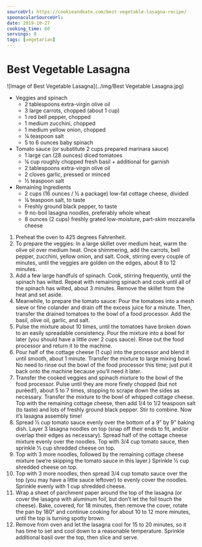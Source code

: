 ```yaml
---
sourceUrl: https://cookieandkate.com/best-vegetable-lasagna-recipe/
spoonacularSourceUrl:
date: 2019-10-27
cooking_time: 60
servings: 8
tags: [vegetarian]
---
```

# Best Vegetable Lasagna

![Image of Best Vegetable Lasagna](../img/Best Vegetable Lasagna.jpg)


- Veggies and spinach
  - 2 tablespoons extra-virgin olive oil
  - 3 large carrots, chopped (about 1 cup)
  - 1 red bell pepper, chopped
  - 1 medium zucchini, chopped
  - 1 medium yellow onion, chopped
  - ¼ teaspoon salt
  - 5 to 6 ounces baby spinach
- Tomato sauce (or substitute 2 cups prepared marinara sauce)
  - 1 large can (28 ounces) diced tomatoes
  - ¼ cup roughly chopped fresh basil + additional for garnish
  - 2 tablespoons extra-virgin olive oil
  - 2 cloves garlic, pressed or minced
  - ½ teaspoon salt
- Remaining Ingredients
  - 2 cups (16 ounces / ½ a package) low-fat cottage cheese, divided
  - ¼ teaspoon salt, to taste
  - Freshly ground black pepper, to taste
  - 9 no-boil lasagna noodles, preferably whole wheat
  - 8 ounces (2 cups) freshly grated low-moisture, part-skim mozzarella cheese


1. Preheat the oven to 425 degrees Fahrenheit.
2. To prepare the veggies: In a large skillet over medium heat, warm the olive oil over medium heat. Once shimmering, add the carrots, bell pepper, zucchini, yellow onion, and salt. Cook, stirring every couple of minutes, until the veggies are golden on the edges, about 8 to 12 minutes.
3. Add a few large handfuls of spinach. Cook, stirring frequently, until the spinach has wilted. Repeat with remaining spinach and cook until all of the spinach has wilted, about 3 minutes. Remove the skillet from the heat and set aside.
4. Meanwhile, to prepare the tomato sauce: Pour the tomatoes into a mesh sieve or fine colander and drain off the excess juice for a minute. Then, transfer the drained tomatoes to the bowl of a food processor. Add the basil, olive oil, garlic, and salt.
5. Pulse the mixture about 10 times, until the tomatoes have broken down to an easily spreadable consistency. Pour the mixture into a bowl for later (you should have a little over 2 cups sauce). Rinse out the food processor and return it to the machine.
6. Pour half of the cottage cheese (1 cup) into the processor and blend it until smooth, about 1 minute. Transfer the mixture to large mixing bowl. No need to rinse out the bowl of the food processor this time; just put it back onto the machine because you’ll need it later.
7. Transfer the cooked veggies and spinach mixture to the bowl of the food processor. Pulse until they are more finely chopped (but not puréed!), about 5 to 7 times, stopping to scrape down the sides as necessary. Transfer the mixture to the bowl of whipped cottage cheese. Top with the remaining cottage cheese, then add 1/4 to 1/2 teaspoon salt (to taste) and lots of freshly ground black pepper. Stir to combine. Now it’s lasagna assembly time!
8. Spread 1⁄2 cup tomato sauce evenly over the bottom of a 9” by 9” baking dish. Layer 3 lasagna noodles on top (snap off their ends to fit, and/or overlap their edges as necessary). Spread half of the cottage cheese mixture evenly over the noodles. Top with 3/4 cup tomato sauce, then sprinkle 1⁄2 cup shredded cheese on top.
9. Top with 3 more noodles, followed by the remaining cottage cheese mixture (we’re skipping the tomato sauce in this layer.) Sprinkle 1⁄2 cup shredded cheese on top.
10. Top with 3 more noodles, then spread 3/4 cup tomato sauce over the top (you may have a little sauce leftover) to evenly cover the noodles. Sprinkle evenly with 1 cup shredded cheese.
11. Wrap a sheet of parchment paper around the top of the lasagna (or cover the lasagna with aluminum foil, but don’t let the foil touch the cheese). Bake, covered, for 18 minutes, then remove the cover, rotate the pan by 180° and continue cooking for about 10 to 12 more minutes, until the top is turning spotty brown.
12. Remove from oven and let the lasagna cool for 15 to 20 minutes, so it has time to set and cool down to a reasonable temperature. Sprinkle additional basil over the top, then slice and serve.
